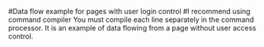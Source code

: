 #Data flow example for pages with user login control
#I recommend using command compiler
You must compile each line separately in the command processor.
It is an example of data flowing from a page without user access control.
